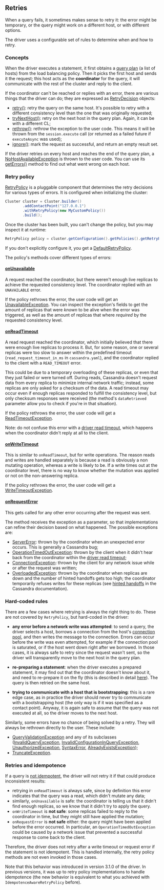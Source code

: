 ## Retries

When a query fails, it sometimes makes sense to retry it: the error might be temporary, or the query might work on a
different host, or with different options.

The driver uses a configurable set of rules to determine when and how to retry.

### Concepts

When the driver executes a statement, it first obtains a [query plan] \(a list of hosts) from the load balancing policy.
Then it picks the first host and sends it the request; this host acts as the **coordinator** for the query, it will
communicate with the rest of the cluster and reply to the client.

If the coordinator can't be reached or replies with an error, there are various things that the driver can do; they are
expressed as [RetryDecision] objects:

* [retry()]: retry the query on the same host. It's possible to retry with a different consistency level than the one
  that was originally requested;
* [tryNextHost()]: retry on the next host in the query plan. Again, it can be with a different CL;
* [rethrow()]: rethrow the exception to the user code. This means it will be thrown from the `session.execute` call (or
  returned as a failed future if `executeAsync` was used);
* [ignore()]: mark the request as successful, and return an empty result set.

If the driver retries on every host and reaches the end of the query plan, a [NoHostAvailableException] is thrown to the
user code. You can use its [getErrors()] method to find out what went wrong on each host.


### Retry policy

[RetryPolicy] is a pluggable component that determines the retry decisions for various types of errors. It is configured
when initializing the cluster:

```java
Cluster cluster = Cluster.builder()
        .addContactPoint("127.0.0.1")
        .withRetryPolicy(new MyCustomPolicy())
        .build();
```

Once the cluster has been built, you can't change the policy, but you may inspect it at runtime:

```java
RetryPolicy policy = cluster.getConfiguration().getPolicies().getRetryPolicy();
```

If you don't explicitly configure it, you get a [DefaultRetryPolicy].

The policy's methods cover different types of errors:

#### [onUnavailable]

A request reached the coordinator, but there weren't enough live replicas to achieve the requested consistency level.
The coordinator replied with an `UNAVAILABLE` error.

If the policy rethrows the error, the user code will get an [UnavailableException]. You can inspect the exception's
fields to get the amount of replicas that were *known* to be alive when the error was triggered, as well as the amount
of replicas that where *required* by the requested consistency level.

#### [onReadTimeout]

A read request reached the coordinator, which initially believed that there were enough live replicas to process it.
But, for some reason, one or several replicas were too slow to answer within the predefined timeout
(`read_request_timeout_in_ms` in `cassandra.yaml`), and the coordinator replied to the client with a `READ_TIMEOUT`
error.

This could be due to a temporary overloading of these replicas, or even
that they just failed or were turned off. During reads, Cassandra doesn't request data from every replica to minimize
internal network traffic; instead, some replicas are only asked for a checksum of the data. A read timeout may occur
even if enough replicas responded to fulfill the consistency level, but only checksum responses were received (the
method's `dataRetrieved` parameter allow you to check if you're in that situation).

If the policy rethrows the error, the user code will get a [ReadTimeoutException].

Note: do not confuse this error with a [driver read timeout], which happens when the coordinator didn't reply at all to
the client.

#### [onWriteTimeout]

This is similar to `onReadTimeout`, but for write operations. The reason reads and writes are handled separately is
because a read is obviously a non mutating operation, whereas a write is likely to be. If a write times out at the
coordinator level, there is no way to know whether the mutation was applied or not on the non-answering replica.

If the policy rethrows the error, the user code will get a [WriteTimeoutException].

#### [onRequestError]

This gets called for any other error occurring after the request was sent.

The method receives the exception as a parameter, so that implementations can refine their decision based on what
happened. The possible exceptions are:

* [ServerError]: thrown by the coordinator when an unexpected error occurs. This is generally a Cassandra bug;
* [OperationTimedOutException]: thrown by the client when it didn't hear back from the coordinator within the
  [driver read timeout];
* [ConnectionException]: thrown by the client for any network issue while or after the request was written;
* [OverloadedException]: thrown by the coordinator when replicas are down and the number of hinted handoffs gets too
  high; the coordinator temporarily refuses writes for these replicas (see [hinted handoffs] in the Cassandra
  documentation).

### Hard-coded rules

There are a few cases where retrying is always the right thing to do. These are not covered by `RetryPolicy`, but
hard-coded in the driver:

* **any error before a network write was attempted**: to send a query, the driver selects a host, borrows a connection
  from the host's [connection pool], and then writes the message to the connection.
  Errors can occur before the write was even attempted, for example if the connection pool is saturated, or if the
  host went down right after we borrowed. In those cases, it is always safe to retry since the request wasn't sent, so
  the driver will transparently move to the next host in the query plan.

* **re-preparing a statement**: when the driver executes a prepared statement, it may find out that the coordinator
  doesn't know about it, and need to re-prepare it on the fly (this is described in detail [here][prepared]). The query
  is then retried on the same host.

* **trying to communicate with a host that is bootstrapping**: this is a rare edge case, as in practice the driver
  should never try to communicate with a bootstrapping host (the only way is if it was specified as a contact point).
  Anyway, it is again safe to assume that the query was not executed at all, so the driver moves to the next host.

Similarly, some errors have no chance of being solved by a retry. They will always be rethrown directly to the user.
These include:

* [QueryValidationException] and any of its subclasses ([InvalidQueryException], [InvalidConfigurationInQueryException],
  [UnauthorizedException], [SyntaxError], [AlreadyExistsException]);
* [TruncateException].


### Retries and idempotence

If a query is [not idempotent][idempotence], the driver will not retry it if that could produce inconsistent results:

* retrying in `onReadTimeout` is always safe, since by definition this error indicates that the query was a read, which
  didn't mutate any data;
* similarly, `onUnavailable` is safe: the coordinator is telling us that it didn't find enough replicas, so we know that
  it didn't try to apply the query.
* `onWriteTimeout` is **not safe**: some replicas failed to reply to the coordinator in time, but they might still have
  applied the mutation;
* `onRequestError` is **not safe** either: the query might have been applied before the error occurred. In particular,
  an `OperationTimedOutException` could be caused by a network issue that prevented a successful response to come back
  to the client.

Therefore, the driver does not retry after a write timeout or request error if the statement is not idempotent. This is
handled internally, the retry policy methods are not even invoked in those cases.

Note that this behavior was introduced in version 3.1.0 of the driver. In previous versions, it was up to retry policy
implementations to handle idempotence (the new behavior is equivalent to what you achieved with
`IdempotenceAwareRetryPolicy` before).


[RetryDecision]:                        https://docs.datastax.com/en/drivers/java/3.10/com/datastax/driver/core/policies/RetryPolicy.RetryDecision.html
[retry()]:                              https://docs.datastax.com/en/drivers/java/3.10/com/datastax/driver/core/policies/RetryPolicy.RetryDecision.html#retry-com.datastax.driver.core.ConsistencyLevel-
[tryNextHost()]:                        https://docs.datastax.com/en/drivers/java/3.10/com/datastax/driver/core/policies/RetryPolicy.RetryDecision.html#tryNextHost-com.datastax.driver.core.ConsistencyLevel-
[rethrow()]:                            https://docs.datastax.com/en/drivers/java/3.10/com/datastax/driver/core/policies/RetryPolicy.RetryDecision.html#rethrow--
[ignore()]:                             https://docs.datastax.com/en/drivers/java/3.10/com/datastax/driver/core/policies/RetryPolicy.RetryDecision.html#ignore--
[NoHostAvailableException]:             https://docs.datastax.com/en/drivers/java/3.10/com/datastax/driver/core/exceptions/NoHostAvailableException.html
[getErrors()]:                          https://docs.datastax.com/en/drivers/java/3.10/com/datastax/driver/core/exceptions/NoHostAvailableException.html#getErrors--
[RetryPolicy]:                          https://docs.datastax.com/en/drivers/java/3.10/com/datastax/driver/core/policies/RetryPolicy.html
[DefaultRetryPolicy]:                   https://docs.datastax.com/en/drivers/java/3.10/com/datastax/driver/core/policies/DefaultRetryPolicy.html
[onReadTimeout]:                        https://docs.datastax.com/en/drivers/java/3.10/com/datastax/driver/core/policies/DefaultRetryPolicy.html#onReadTimeout-com.datastax.driver.core.Statement-com.datastax.driver.core.ConsistencyLevel-int-int-boolean-int-
[onWriteTimeout]:                       https://docs.datastax.com/en/drivers/java/3.10/com/datastax/driver/core/policies/DefaultRetryPolicy.html#onWriteTimeout-com.datastax.driver.core.Statement-com.datastax.driver.core.ConsistencyLevel-com.datastax.driver.core.WriteType-int-int-int-
[onUnavailable]:                        https://docs.datastax.com/en/drivers/java/3.10/com/datastax/driver/core/policies/DefaultRetryPolicy.html#onUnavailable-com.datastax.driver.core.Statement-com.datastax.driver.core.ConsistencyLevel-int-int-int-
[onRequestError]:                       https://docs.datastax.com/en/drivers/java/3.10/com/datastax/driver/core/policies/DefaultRetryPolicy.html#onRequestError-com.datastax.driver.core.Statement-com.datastax.driver.core.ConsistencyLevel-com.datastax.driver.core.exceptions.DriverException-int-
[UnavailableException]:                 https://docs.datastax.com/en/drivers/java/3.10/com/datastax/driver/core/exceptions/UnavailableException.html
[ReadTimeoutException]:                 https://docs.datastax.com/en/drivers/java/3.10/com/datastax/driver/core/exceptions/ReadTimeoutException.html
[WriteTimeoutException]:                https://docs.datastax.com/en/drivers/java/3.10/com/datastax/driver/core/exceptions/WriteTimeoutException.html
[OverloadedException]:                  https://docs.datastax.com/en/drivers/java/3.10/com/datastax/driver/core/exceptions/OverloadedException.html
[ServerError]:                          https://docs.datastax.com/en/drivers/java/3.10/com/datastax/driver/core/exceptions/ServerError.html
[OperationTimedOutException]:           https://docs.datastax.com/en/drivers/java/3.10/com/datastax/driver/core/exceptions/OperationTimedOutException.html
[ConnectionException]:                  https://docs.datastax.com/en/drivers/java/3.10/com/datastax/driver/core/exceptions/ConnectionException.html
[QueryValidationException]:             https://docs.datastax.com/en/drivers/java/3.10/com/datastax/driver/core/exceptions/QueryValidationException.html
[InvalidQueryException]:                https://docs.datastax.com/en/drivers/java/3.10/com/datastax/driver/core/exceptions/InvalidQueryException.html
[InvalidConfigurationInQueryException]: https://docs.datastax.com/en/drivers/java/3.10/com/datastax/driver/core/exceptions/InvalidConfigurationInQueryException.html
[UnauthorizedException]:                https://docs.datastax.com/en/drivers/java/3.10/com/datastax/driver/core/exceptions/UnauthorizedException.html
[SyntaxError]:                          https://docs.datastax.com/en/drivers/java/3.10/com/datastax/driver/core/exceptions/SyntaxError.html
[AlreadyExistsException]:               https://docs.datastax.com/en/drivers/java/3.10/com/datastax/driver/core/exceptions/AlreadyExistsException.html
[TruncateException]:                    https://docs.datastax.com/en/drivers/java/3.10/com/datastax/driver/core/exceptions/TruncateException.html

[query plan]: ../load_balancing/index#query-plan
[connection pool]: ../pooling/index
[prepared]: ../statements/prepared/index#preparing-on-multiple-nodes/index
[driver read timeout]: ../socket_options/index#driver-read-timeout/index
[hinted handoffs]: https://docs.datastax.com/en/cassandra/2.1/cassandra/dml/dml_about_hh_c.html?scroll=concept_ds_ifg_jqx_zj__performance
[idempotence]: ../idempotence/index